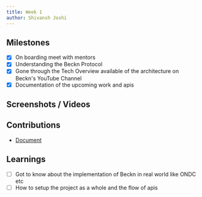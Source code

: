```yaml
---
title: Week 1
author: Shivansh Joshi  
---
```


## Milestones
- [X] On boarding meet with mentors
- [X] Understanding the Beckn Protocol
- [X] Gone through the Tech Overview available of the architecture on Beckn's YouTube Channel
- [X] Documentation of the upcoming work and apis

## Screenshots / Videos 

## Contributions
- [Document](https://docs.google.com/document/d/1b-cxOqr2n-7moV4KlE4Y5HfvImjvo6t1-398wxHNJgE/edit?usp=sharing)
## Learnings
 - [ ] Got to know about the implementation of Beckn in real world like ONDC etc
 - [ ] How to setup the project as a whole and the flow of apis